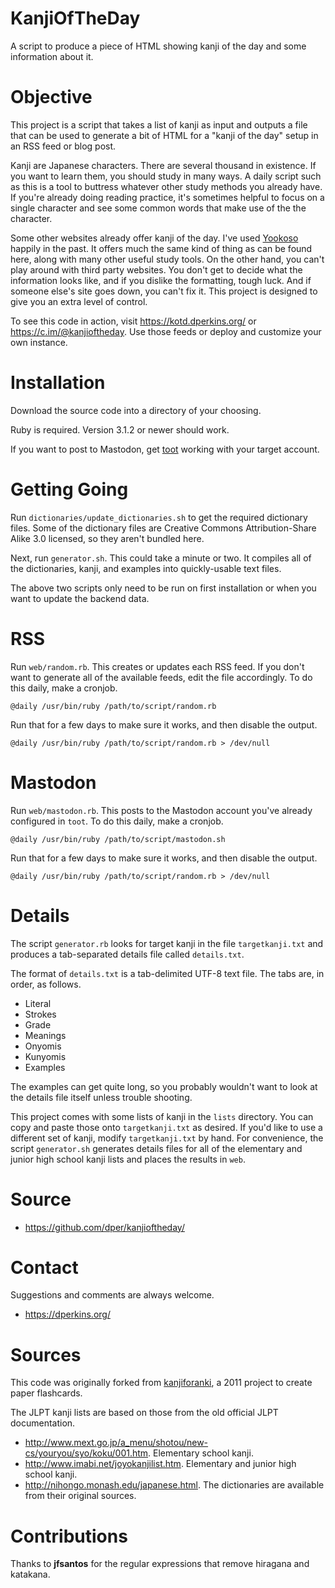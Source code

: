 KanjiOfTheDay
=============

A script to produce a piece of HTML showing kanji of the day and some information about it.


Objective
=========

This project is a script that takes a list of kanji as input and outputs a file that can be used to generate a bit of HTML for a "kanji of the day" setup in an RSS feed or blog post.

Kanji are Japanese characters.  There are several thousand in existence.  If you want to learn them, you should study in many ways.  A daily script such as this is a tool to buttress whatever other study methods you already have.  If you're already doing reading practice, it's sometimes helpful to focus on a single character and see some common words that make use of the the character.

Some other websites already offer kanji of the day.  I've used [Yookoso](http://www.yookoso.com/study/) happily in the past.  It offers much the same kind of thing as can be found here, along with many other useful study tools.  On the other hand, you can't play around with third party websites.  You don't get to decide what the information looks like, and if you dislike the formatting, tough luck.  And if someone else's site goes down, you can't fix it.  This project is designed to give you an extra level of control.

To see this code in action, visit <https://kotd.dperkins.org/> or <https://c.im/@kanjioftheday>.  Use those feeds or deploy and customize your own instance.


Installation
============

Download the source code into a directory of your choosing.

Ruby is required. Version 3.1.2 or newer should work.

If you want to post to Mastodon, get [toot](https://github.com/ihabunek/toot) working with your target account.


Getting Going
=============

Run `dictionaries/update_dictionaries.sh` to get the required dictionary files.  Some of the dictionary files are Creative Commons Attribution-Share Alike 3.0 licensed, so they aren't bundled here.

Next, run `generator.sh`. This could take a minute or two. It compiles all of the dictionaries, kanji, and examples into quickly-usable text files.

The above two scripts only need to be run on first installation or when you want to update the backend data.


RSS
===

Run `web/random.rb`. This creates or updates each RSS feed. If you don't want to generate all of the available feeds, edit the file accordingly. To do this daily, make a cronjob.

    @daily /usr/bin/ruby /path/to/script/random.rb

Run that for a few days to make sure it works, and then disable the output.

    @daily /usr/bin/ruby /path/to/script/random.rb > /dev/null


Mastodon
========

Run `web/mastodon.rb`. This posts to the Mastodon account you've already configured in `toot`. To do this daily, make a cronjob.

    @daily /usr/bin/ruby /path/to/script/mastodon.sh

Run that for a few days to make sure it works, and then disable the output.

    @daily /usr/bin/ruby /path/to/script/random.rb > /dev/null


Details
=======

The script `generator.rb` looks for target kanji in the file `targetkanji.txt` and produces a tab-separated details file called `details.txt`.

The format of `details.txt` is a tab-delimited UTF-8 text file.  The tabs are, in order, as follows.

* Literal
* Strokes
* Grade
* Meanings
* Onyomis
* Kunyomis
* Examples

The examples can get quite long, so you probably wouldn't want to look at the details file itself unless trouble shooting.

This project comes with some lists of kanji in the `lists` directory.  You can copy and paste those onto `targetkanji.txt` as desired.  If you'd like to use a different set of kanji, modify `targetkanji.txt` by hand.  For convenience, the script `generator.sh` generates details files for all of the elementary and junior high school kanji lists and places the results in `web`.


Source
======

* <https://github.com/dper/kanjioftheday/>


Contact
=======

Suggestions and comments are always welcome.

* <https://dperkins.org/>


Sources
=======

This code was originally forked from [kanjiforanki](https://github.com/dper/kanjiforanki), a 2011 project to create paper flashcards.

The JLPT kanji lists are based on those from the old official JLPT documentation.

* <http://www.mext.go.jp/a_menu/shotou/new-cs/youryou/syo/koku/001.htm>.  Elementary school kanji.
* <http://www.imabi.net/joyokanjilist.htm>.  Elementary and junior high school kanji.
* <http://nihongo.monash.edu/japanese.html>. The dictionaries are available from their original sources.


Contributions
=============

Thanks to **jfsantos** for the regular expressions that remove hiragana and katakana.
